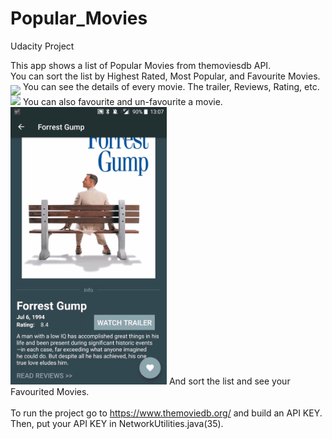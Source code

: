 # Popular_Movies
Udacity Project

This app shows a list of Popular Movies from themoviesdb API.<br>
You can sort the list by Highest Rated, Most Popular, and Favourite Movies. <br>
<img src="https://github.com/janhavisinghh/Popular_Movies/blob/master/ScreenShots/gifmaker_20181108011145.gif" width="250" align="middle">
You can see the details of every movie. The trailer, Reviews, Rating, etc.<br>
<img src="https://github.com/janhavisinghh/Popular_Movies/blob/master/ScreenShots/gifmaker_20181108010305.gif" width="250">
You can also favourite and un-favourite a movie.<br>
<img src="https://github.com/janhavisinghh/Popular_Movies/blob/master/ScreenShots/gifmaker_20181108010837.gif" width="250">
And sort the list and see your Favourited Movies.<br>
<br>
To run the project go to https://www.themoviedb.org/ and build an API KEY.<br>
Then, put your API KEY in NetworkUtilities.java(35).
<br>
<br>





